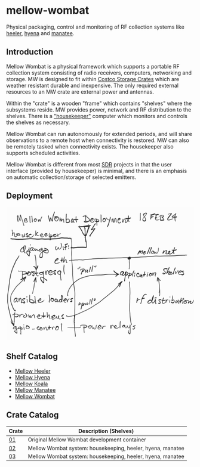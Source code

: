 # mellow-wombat
Physical packaging, control and monitoring of RF collection systems like [heeler](https://github.com/guycole/mellow-heeler), [hyena](https://github.com/guycole/mellow-hyena) and [manatee](https://github.com/guycole/mellow-manatee).

## Introduction
Mellow Wombat is a physical framework which supports a portable RF collection system consisting of radio receivers, computers, networking and storage.  MW is designed to fit within [Costco Storage Crates](https://costco.com/.product.4000205525.html) which are weather resistant durable and inexpensive.  The only required external resources to an MW crate are external power and antennas.

Within the "crate" is a wooden "frame" which contains "shelves" where the subsystems reside.  MW provides power, network and RF distribution to the shelves.  There is a ["housekeeper"](fixme) computer which monitors and controls the shelves as necessary.

Mellow Wombat can run autonomously for extended periods, and will share observations to a remote host when connectivity is restored.  MW can also be remotely tasked when connectivity exists.  The housekeeper also supports scheduled activities.  

Mellow Wombat is different from most [SDR](https://en.wikipedia.org/wiki/Software-defined_radio) projects in that the user interface (provided by housekeeper) is minimal, and there is an emphasis on automatic collection/storage of selected emitters.

## Deployment
![deployment](https://github.com/guycole/mellow-wombat/blob/main/grafix/deployment_18feb.png)

## Shelf Catalog
+ [Mellow Heeler](https://github.com/guycole/mellow-wombat/tree/main/hackrf1/README.md)
+ [Mellow Hyena](https://github.com/guycole/mellow-wombat/tree/main/rtlsdr/README.md)
+ [Mellow Koala](https://github.com/guycole/mellow-wombat/tree/main/usrp1/README.md)
+ [Mellow Manatee](https://github.com/guycole/mellow-wombat/tree/main/wifi/README.md)
+ [Mellow Wombat](https://github.com/guycole/mellow-wombat/blob/main/housekeeper/README.md)

## Crate Catalog
| Crate       | Description (Shelves)                                      |
| ----------- | ---------------------------------------------------------- |
| [01](fixme) | Original Mellow Wombat development container               |
| [02](fixme) | Mellow Wombat system: housekeeping, heeler, hyena, manatee |
| [03](fixme) | Mellow Wombat system: housekeeping, heeler, hyena, manatee |
